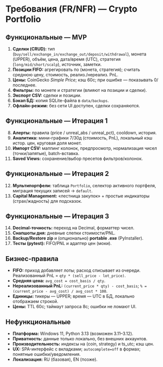 # Требования (FR/NFR) — Crypto Portfolio

## Функциональные — MVP
1. **Сделки (CRUD):** тип (`buy/sell/exchange_in/exchange_out/deposit/withdrawal`), монета (UPPER), объём, цена, дата/время (UTC), стратегия (`long/mid/short/scalp`), источник, заметки.
2. **Позиции FIFO:** агрегировать по (монета, стратегия); считать среднюю цену, стоимость, реализ./нереализ. PnL.
3. **Цены:** CoinGecko *Simple Price*; кэш 60с; при ошибке — показывать 0/последнее.
4. **Фильтры:** по монете и стратегии (влияют на позиции и сделки).
5. **Экспорт CSV:** сделки и позиции.
6. **Бэкап БД:** копия SQLite-файла в `data/backups`.
7. **Офлайн-режим:** без сети UI доступен, сделки сохраняются.

## Функциональные — Итерация 1
8. **Алерты:** правила (price / unreal_abs / unreal_pct), cooldown, история.
9. **Аналитика:** мини-графики 7/30д (стоимость, PnL), локальный кэш истор. цен, круговая доля монет.
10. **Импорт CSV:** маппинг колонок, предпросмотр, нормализация чисел (точки/запятые), batch-вставка.
11. **Saved Views:** сохранение/выбор пресетов фильтров/колонок.

## Функциональные — Итерация 2
12. **Мультипортфели:** таблица `Portfolio`, селектор активного портфеля, миграция текущих записей → `default`.
13. **Capital Management:** «лестница закупок» + простые индикаторы (страх/жадность) для подсказок.

## Функциональные — Итерация 3
14. **Decimal-точность:** переход на Decimal, форматтер чисел.
15. **Снапшоты дня:** дневные слепки стоимости/PNL.
16. **Backup/Restore zip** и (опционально) **portable .exe** (PyInstaller).
17. **Тесты (pytest):** FIFO/PNL и адаптер цен (моки).

## Бизнес-правила
- **FIFO:** приход добавляет лоты; расход списывает из очереди. Реализованный PnL = `qty * (sell_price - lot_price)`.
- **Средняя цена:** `avg_cost = cost_basis / qty`.
- **Нереализованный PnL:** `(current_price * qty) - cost_basis`; `% = (current_price - avg_cost) / avg_cost * 100`.
- **Единицы:** тикеры — UPPER; время — UTC в БД, локально отображаем строкой.
- **Цены:** TTL 60с; таймаут запроса 8с; ошибки не ломают UI.

## Нефункциональные
- **Платформа:** Windows 11, Python 3.13 (возможен 3.11–3.12).
- **Приватность:** данные только локально, без внешних аккаунтов.
- **Производительность:** индексы на (coin, strategy) и ts_utc; кэш цен.
- **UX:** SPA-интерфейс с вкладками; `autocomplete=off` в формах; понятные ошибки/уведомления.
- **Локализация:** RU (базовая), EN (позже).

